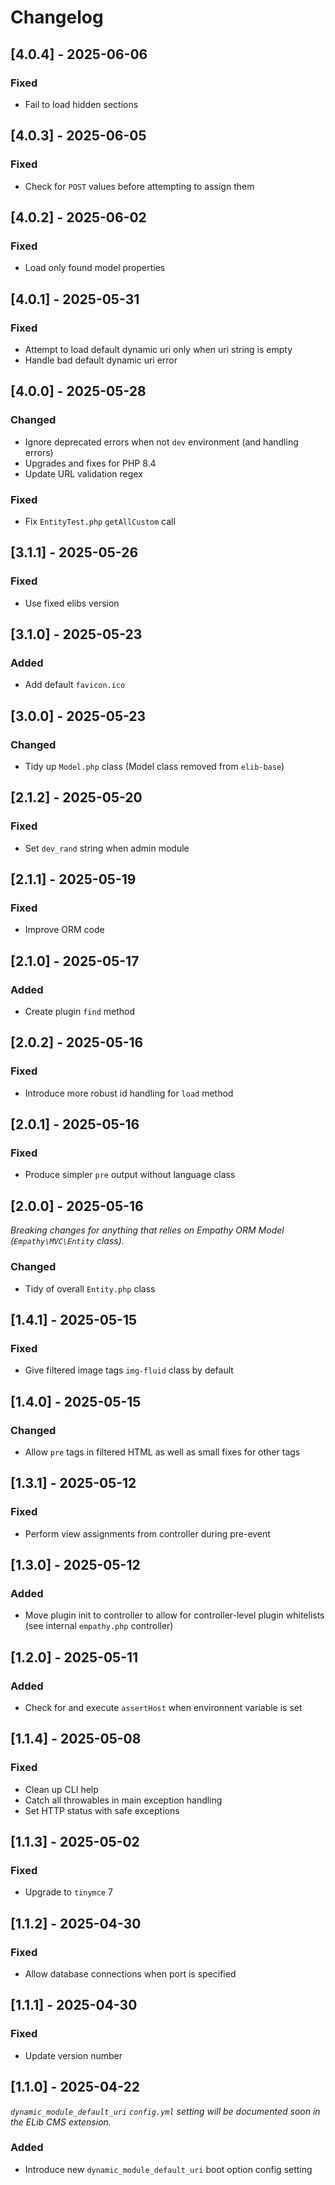 
# Changelog


## [4.0.4] - 2025-06-06

### Fixed

- Fail to load hidden sections


## [4.0.3] - 2025-06-05

### Fixed

- Check for `POST` values before attempting to assign them


## [4.0.2] - 2025-06-02

### Fixed

- Load only found model properties


## [4.0.1] - 2025-05-31

### Fixed

- Attempt to load default dynamic uri only when uri string is empty
- Handle bad default dynamic uri error


## [4.0.0] - 2025-05-28

### Changed

- Ignore deprecated errors when not `dev` environment (and handling errors)
- Upgrades and fixes for PHP 8.4
- Update URL validation regex

### Fixed

- Fix `EntityTest.php` `getAllCustom` call


## [3.1.1] - 2025-05-26

### Fixed

- Use fixed elibs version


## [3.1.0] - 2025-05-23

### Added

- Add default `favicon.ico`


## [3.0.0] - 2025-05-23

### Changed

- Tidy up `Model.php` class (Model class removed from `elib-base`)


## [2.1.2] - 2025-05-20

### Fixed

- Set `dev_rand` string when admin module


## [2.1.1] - 2025-05-19

### Fixed

- Improve ORM code


## [2.1.0] - 2025-05-17

### Added

- Create plugin `find` method


## [2.0.2] - 2025-05-16

### Fixed

- Introduce more robust id handling for `load` method


## [2.0.1] - 2025-05-16

### Fixed

- Produce simpler `pre` output without language class


## [2.0.0] - 2025-05-16

_Breaking changes for anything that relies on Empathy ORM Model (`Empathy\MVC\Entity` class)._

### Changed

- Tidy of overall `Entity.php` class


## [1.4.1] - 2025-05-15

### Fixed

- Give filtered image tags `img-fluid` class by default


## [1.4.0] - 2025-05-15

### Changed

- Allow `pre` tags in filtered HTML as well as small fixes for other tags


## [1.3.1] - 2025-05-12

### Fixed

- Perform view assignments from controller during pre-event


## [1.3.0] - 2025-05-12

### Added

- Move plugin init to controller to allow for controller-level plugin whitelists (see internal `empathy.php` controller)


## [1.2.0] - 2025-05-11

### Added

- Check for and execute `assertHost` when environnent variable is set


## [1.1.4] - 2025-05-08

### Fixed

- Clean up CLI help
- Catch all throwables in main exception handling
- Set HTTP status with safe exceptions


## [1.1.3] - 2025-05-02

### Fixed

- Upgrade to `tinymce` 7


## [1.1.2] - 2025-04-30

### Fixed

- Allow database connections when port is specified


## [1.1.1] - 2025-04-30

### Fixed

- Update version number


## [1.1.0] - 2025-04-22

_`dynamic_module_default_uri` `config.yml` setting will be documented soon in the ELib CMS extension._

### Added

- Introduce new `dynamic_module_default_uri` boot option config setting
